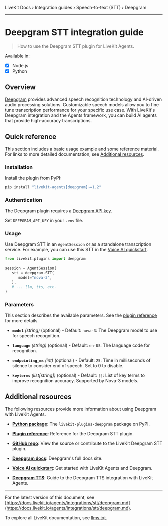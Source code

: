 LiveKit Docs › Integration guides › Speech-to-text (STT) › Deepgram

---

# Deepgram STT integration guide

> How to use the Deepgram STT plugin for LiveKit Agents.

Available in:
- [x] Node.js
- [x] Python

## Overview

[Deepgram](https://deepgram.com/) provides advanced speech recognition technology and AI-driven audio processing solutions. Customizable speech models allow you to fine tune transcription performance for your specific use case. With LiveKit's Deepgram integration and the Agents framework, you can build AI agents that provide high-accuracy transcriptions.

## Quick reference

This section includes a basic usage example and some reference material. For links to more detailed documentation, see [Additional resources](#additional-resources).

### Installation

Install the plugin from PyPI:

```bash
pip install "livekit-agents[deepgram]~=1.2"

```

### Authentication

The Deepgram plugin requires a [Deepgram API key](https://console.deepgram.com/).

Set `DEEPGRAM_API_KEY` in your `.env` file.

### Usage

Use Deepgram STT in an `AgentSession` or as a standalone transcription service. For example, you can use this STT in the [Voice AI quickstart](https://docs.livekit.io/agents/start/voice-ai.md).

```python
from livekit.plugins import deepgram

session = AgentSession(
   stt = deepgram.STT(
      model="nova-3",
   ),
   # ... llm, tts, etc.
)

```

### Parameters

This section describes the available parameters. See the [plugin reference](https://docs.livekit.io/reference/python/v1/livekit/plugins/deepgram/index.html.md#livekit.plugins.deepgram.STT) for more details.

- **`model`** _(string)_ (optional) - Default: `nova-3`: The Deepgram model to use for speech recognition.

- **`language`** _(string)_ (optional) - Default: `en-US`: The language code for recognition.

- **`endpointing_ms`** _(int)_ (optional) - Default: `25`: Time in milliseconds of silence to consider end of speech. Set to 0 to disable.

- **`keyterms`** _(list[string])_ (optional) - Default: `[]`: List of key terms to improve recognition accuracy. Supported by Nova-3 models.

## Additional resources

The following resources provide more information about using Deepgram with LiveKit Agents.

- **[Python package](https://pypi.org/project/livekit-plugins-deepgram/)**: The `livekit-plugins-deepgram` package on PyPI.

- **[Plugin reference](https://docs.livekit.io/reference/python/v1/livekit/plugins/deepgram/index.html.md#livekit.plugins.deepgram.STT)**: Reference for the Deepgram STT plugin.

- **[GitHub repo](https://github.com/livekit/agents/tree/main/livekit-plugins/livekit-plugins-deepgram)**: View the source or contribute to the LiveKit Deepgram STT plugin.

- **[Deepgram docs](https://developers.deepgram.com/docs)**: Deepgram's full docs site.

- **[Voice AI quickstart](https://docs.livekit.io/agents/start/voice-ai.md)**: Get started with LiveKit Agents and Deepgram.

- **[Deepgram TTS](https://docs.livekit.io/agents/integrations/tts/deepgram.md)**: Guide to the Deepgram TTS integration with LiveKit Agents.

---


For the latest version of this document, see [https://docs.livekit.io/agents/integrations/stt/deepgram.md](https://docs.livekit.io/agents/integrations/stt/deepgram.md).

To explore all LiveKit documentation, see [llms.txt](https://docs.livekit.io/llms.txt).